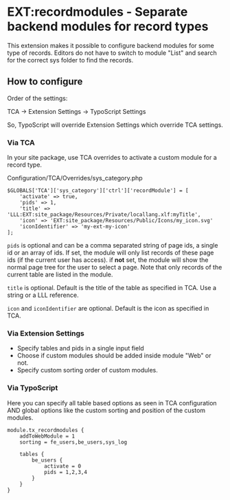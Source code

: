 # EXT:recordmodules - Separate backend modules for record types

This extension makes it possible to configure backend modules for some type of records.
Editors do not have to switch to module "List" and search for the correct sys folder to find the records.

## How to configure

Order of the settings:

TCA -> Extension Settings -> TypoScript Settings

So, TypoScript will override Extension Settings which override TCA settings.

### Via TCA

In your site package, use TCA overrides to activate a custom module for a record type.

Configuration/TCA/Overrides/sys_category.php
```
$GLOBALS['TCA']['sys_category']['ctrl']['recordModule'] = [
    'activate' => true,
    'pids' => 1,
    'title' => 'LLL:EXT:site_package/Resources/Private/locallang.xlf:myTitle',
    'icon' => 'EXT:site_package/Resources/Public/Icons/my_icon.svg'
    'iconIdentifier' => 'my-ext-my-icon'
];
```

`pids` is optional and can be a comma separated string of page ids, a single id or an array of ids.
If set, the module will only list records of these page ids (if the current user has access).
if **not** set, the module will show the normal page tree for the user to select a page. Note that only records of the current table are listed in the module.

`title` is optional. Default is the title of the table as specified in TCA. Use a string or a LLL reference.

`icon` and `iconIdentifier` are optional. Default is the icon as specified in TCA.

### Via Extension Settings

* Specify tables and pids in a single input field
* Choose if custom modules should be added inside module "Web" or not.
* Specify custom sorting order of custom modules.

### Via TypoScript

Here you can specify all table based options as seen in TCA configuration AND global options like the custom sorting and position of the custom modules.

```
module.tx_recordmodules {
    addToWebModule = 1
    sorting = fe_users,be_users,sys_log

    tables {
        be_users {
            activate = 0
            pids = 1,2,3,4
        }
    }
}
```